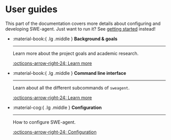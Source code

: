 # User guides

This part of the documentation covers more details about configuring and developing SWE-agent.
Just want to run it? See [getting started](../index.md) instead!

<div class="grid cards" markdown>

-   :material-book:{ .lg .middle } __Background & goals__

    ---

    Learn more about the project goals and academic research.

    [:octicons-arrow-right-24: Learn more](../background/index.md)

-   :material-book:{ .lg .middle } __Command line interface__

    ---

    Learn about all the different subcommands of `sweagent`.

    [:octicons-arrow-right-24: Learn more](../usage/cli.md)

-   :material-cog:{ .lg .middle } __Configuration__

    ---

    How to configure SWE-agent.

    [:octicons-arrow-right-24: Configuration](../config/config.md)

</div>
